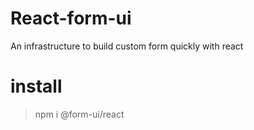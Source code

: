 # React-form-ui
An infrastructure to build custom form quickly with react


# install
> npm i @form-ui/react
